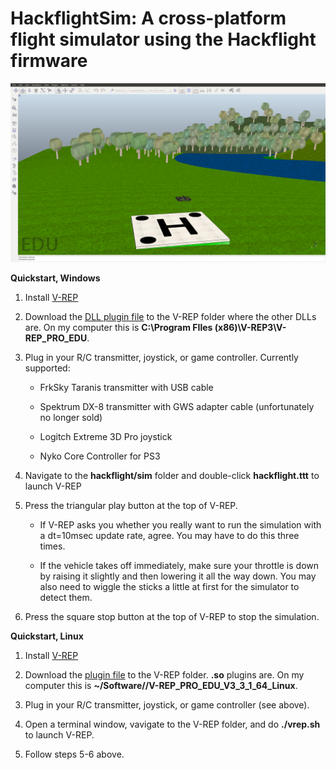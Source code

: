 # HackflightSim: A cross-platform flight simulator using the Hackflight firmware

<img src="hackflight.png">

<b>Quickstart, Windows</b>

<ol>
<li> Install <a href="http://www.coppeliarobotics.com/downloads.html">V-REP</a>
<p><li>Download the <a href="https://github.com/simondlevy/hackflight/blob/master/sim/build/libv_repExtHackflight.dll">
DLL plugin file</a> to the V-REP folder where the other DLLs are. On my computer this is
<b>C:\Program FIles (x86)\V-REP3\V-REP_PRO_EDU</b>.
<p><li>Plug in your R/C transmitter, joystick, or game controller. Currently supported:
<p><ul>
<li> FrkSky Taranis transmitter with USB cable
<p><li>Spektrum DX-8 transmitter with GWS adapter cable (unfortunately no longer sold)
<p><li>Logitch Extreme 3D Pro joystick
<p><li>Nyko Core Controller for PS3
</ul>

<p><li> Navigate to the <b>hackflight/sim</b> folder and double-click <b>hackflight.ttt</b>
to launch V-REP
<p><li> Press the triangular play button at the top of V-REP.
<p><ul>
<p><li> If V-REP asks you whether you really want to run the simulation with a dt=10msec
update rate, agree.  You may have to do this three times.
<p><li>If the vehicle takes off immediately, make sure your throttle is down by
raising it slightly and then lowering it all the way down.  You may also need to wiggle
the sticks a little at first for the simulator to detect them.
</ul>
<p><li>Press the square stop button at the top of V-REP to stop the simulation.
</ol>


<b>Quickstart, Linux</b>

<ol>
<li> Install <a href="http://www.coppeliarobotics.com/downloads.html">V-REP</a>
<p><li>Download the <a href="https://github.com/simondlevy/hackflight/blob/master/sim/build/libv_repExtHackflight.so">
plugin file</a> to the V-REP folder. <b>.so</b> plugins are. On my computer this is
<b>~/Software//V-REP_PRO_EDU_V3_3_1_64_Linux</b>.
<p><li>Plug in your R/C transmitter, joystick, or game controller (see above).
<p><li> Open a terminal window, vavigate to the V-REP folder, and do <b>./vrep.sh</b> to launch V-REP.
<p><li> Follow steps 5-6 above.
</ol>


